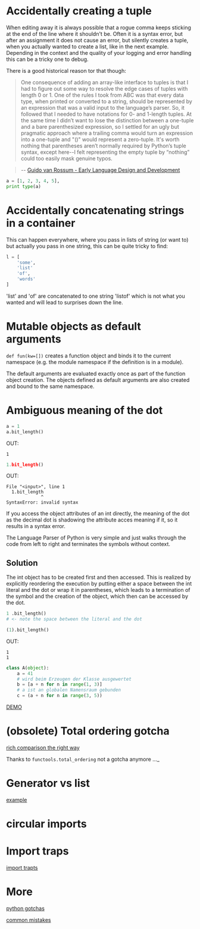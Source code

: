 # Accidentally creating a tuple

When editing away it is always possible that a rogue comma keeps sticking at the end of the line where it shouldn't be. Often it is a syntax error, but after an assignment it does not cause an error, but silently creates a tuple, when you actually wanted to create a list, like in the next example. Depending in the context and the quality of your logging and error handling this can be a tricky one to debug.

There is a good historical reason tor that though:

> One consequence of adding an array-like interface to tuples is that I had to figure out some way to resolve the edge cases of tuples with length 0 or 1. One of the rules I took from ABC was that every data type, when printed or converted to a string, should be represented by an expression that was a valid input to the language’s parser. So, it followed that I needed to have notations for 0- and 1-length tuples. At the same time I didn’t want to lose the distinction between a one-tuple and a bare parenthesized expression, so I settled for an ugly but pragmatic approach where a trailing comma would turn an expression into a one-tuple and "()" would represent a zero-tuple. It's worth nothing that parentheses aren’t normally required by Python’s tuple syntax, except here--I felt representing the empty tuple by “nothing” could too easily mask genuine typos.

> -- [Guido van Rossum - Early Language Design and Development](http://python-history.blogspot.de/2009/02/early-language-design-and-development.html)

```python
a = [1, 2, 3, 4, 5],
print type(a)
```

# Accidentally concatenating strings in a container

This can happen everywhere, where you pass in lists of string (or want to) but
actually you pass in one string, this can be quite tricky to find:

```python
l = [
    'some', 
    'list' 
    'of',
    'words'
]
```

'list' and 'of' are concatenated to one string 'listof' which is not what you wanted and will lead to surprises down the line.

# Mutable objects as default arguments 

`def fun(kw=[])` creates a function object and binds it to the current namespace (e.g. the module namespace if the definition is in a module).

The default arguments are evaluated exactly once as part of the function object creation. The objects defined as default arguments are also created and bound to the same namespace.

# Ambiguous meaning of the dot

```python
a = 1
a.bit_length()
```
OUT:

    1
    
```python
1.bit_length()
```
OUT:
   
    File "<input>", line 1
      1.bit_length
                 ^
    SyntaxError: invalid syntax

If you access the object attributes of an int directly, the meaning of the dot as the decimal dot is shadowing the attribute acces meaning if it, so it results in a syntax error.

The Language Parser of Python is very simple and just walks through the code from left to right and terminates the symbols without context.

## Solution

The int object has to be created first and then accessed. This is realized by explicitly reordering the execution by putting either a space between the int literal and the dot or wrap it in parentheses, which leads to a termination of the symbol and the creation of the object, which then can be accessed by the dot.

```python
1 .bit_length()
# <- note the space between the literal and the dot

(1).bit_length()
```

OUT:
   
    1
    1

```python
class A(object):
    a = 41
    # wird beim Erzeugen der Klasse ausgewertet
    b = [a + n for n in range(1, 3)]
    # a ist an globalen Namensraum gebunden
    c = (a + n for n in range(3, 5))
```

[DEMO](http://goo.gl/I6owCQ)

# (obsolete) Total ordering gotcha

[rich comparison the right way](https://regebro.wordpress.com/2010/12/13/python-implementing-rich-comparison-the-correct-way/)

Thanks to `functools.total_ordering` not a gotcha anymore ..._

# Generator vs list

[example](lists-vs-generators.py)

# circular imports

# Import traps

[import trapts](http://python-notes.curiousefficiency.org/en/latest/python_concepts/import_traps.html)

# More


[python gotchas](https://pythonconquerstheuniverse.wordpress.com/category/python-gotchas/)

[common mistakes](https://www.toptal.com/python/top-10-mistakes-that-python-programmers-make)

